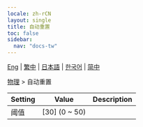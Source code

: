```yaml
---
locale: zh-rCN
layout: single
title: 自动重置
toc: false
sidebar:
  nav: "docs-tw"
---
```

[Eng](/dancexr/menu/2025.4/actor/auto_reset) | [繁中](/tw/dancexr/menu/2025.4/actor/auto_reset) | [日本語](/jp/dancexr/menu/2025.4/actor/auto_reset) | [한국어](/kr/dancexr/menu/2025.4/actor/auto_reset) | [简中](/zh/dancexr/menu/2025.4/actor/auto_reset)

[物理](../menu#物理) > 自动重置



| Setting | Value | Description |
| :--- | --- | :--- |
|<nobr>阈值</nobr>| [30] (0 ~ 50) | 
